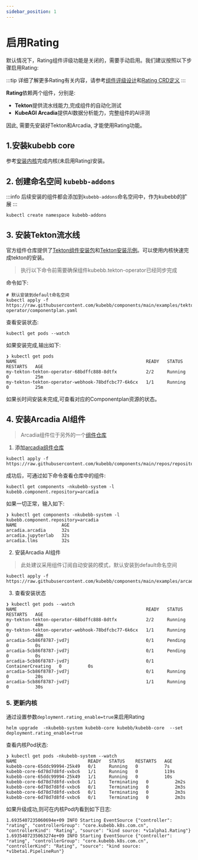 ```yaml
---
sidebar_position: 1
---
```


# 启用Rating

默认情况下，Rating组件评级功能是关闭的，需要手动启用。我们建议按照以下步骤启用Rating:

:::tip
详细了解更多Rating有关内容，请参考[组件评级设计](../rating)和[Rating CRD定义](../concepts/rating)
:::

**Rating**依赖两个组件，分别是:

- **Tekton**提供流水线能力,完成组件的自动化测试
- **KubeAGI Arcadia**提供AI数据分析能力，完整组件的AI评测

因此, 需要先安装好Tekton和Arcadia, 才能使用Rating功能。

## 1.安装kubebb core

参考[安装内核](../../quick-start/core_quickstart)完成内核(未启用Rating)安装。

## 2. 创建命名空间 `kubebb-addons`

:::info
后续安装的组件都会添加到`kubebb-addons`命名空间中，作为kubebb的扩展
:::

```shell
kubectl create namespace kubebb-addons
```

## 3. 安装Tekton流水线

官方组件仓库提供了[Tekton组件安装包](https://github.com/kubebb/components/tree/main/charts/tekton-operator)和[Tekton安装示例](https://github.com/kubebb/components/tree/main/examples/tekton-operator)。可以使用内核快速完成tekton的安装。

> 执行以下命令前需要确保组件kubebb.tekton-operator已经同步完成

命令如下:

```shell
# 默认安装到default命名空间
kubectl apply -f https://raw.githubusercontent.com/kubebb/components/main/examples/tekton-operator/componentplan.yaml
```

查看安装状态:

```shell
kubectl get pods --watch
```

如果安装完成,输出如下:

```shell
❯ kubectl get pods
NAME                                                 READY   STATUS    RESTARTS   AGE
my-tekton-tekton-operator-68bdffc888-8dtfx           2/2     Running   0          25m
my-tekton-tekton-operator-webhook-78bdfcbc77-6k6cx   1/1     Running   0          25m
```

如果长时间安装未完成,可查看对应的Componentplan资源的状态。

## 4. 安装Arcadia AI组件

> Arcadia组件位于另外的一个[组件仓库](https://github.com/kubeagi/arcadia/tree/main/charts)

1. 添加[arcadia组件仓库](https://github.com/kubebb/components/blob/main/repos/repository_arcadia.yaml)

```shell
kubectl apply -f https://raw.githubusercontent.com/kubebb/components/main/repos/repository_arcadia.yaml
```

成功后，可通过如下命令查看仓库中的组件:

```shell
kubectl get components -nkubebb-system -l kubebb.component.repository=arcadia
```

如果一切正常，输入如下:

```shell
❯ kubectl get components -nkubebb-system -l kubebb.component.repository=arcadia
NAME                 AGE
arcadia.arcadia      32s
arcadia.jupyterlab   32s
arcadia.llms         32s
```

2. 安装Arcadia AI组件

> 此处建议采用组件订阅自动安装的模式，默认安装到default命名空间

```shell
kubectl apply -f https://raw.githubusercontent.com/kubebb/components/main/examples/arcadia/subscription.yaml
```

3. 查看安装状态

```shell
❯ kubectl get pods --watch
NAME                                                 READY   STATUS    RESTARTS   AGE
my-tekton-tekton-operator-68bdffc888-8dtfx           2/2     Running   0          48m
my-tekton-tekton-operator-webhook-78bdfcbc77-6k6cx   1/1     Running   0          48m
arcadia-5cb86f8787-jvd7j                             0/1     Pending   0          0s
arcadia-5cb86f8787-jvd7j                             0/1     Pending   0          0s
arcadia-5cb86f8787-jvd7j                             0/1     ContainerCreating   0          0s
arcadia-5cb86f8787-jvd7j                             0/1     Running             0          20s
arcadia-5cb86f8787-jvd7j                             1/1     Running             0          30s
```

### 5. 更新内核

通过设置参数`deployment.rating_enable=true`来启用Rating

```shell
helm upgrade  -nkubebb-system kubebb-core kubebb/kubebb-core  --set deployment.rating_enable=true
```

查看内核Pod状态:

```shell
❯ kubectl get pods -nkubebb-system --watch
NAME                           READY   STATUS    RESTARTS   AGE
kubebb-core-65ddc99994-25k49   0/1     Running   0          7s
kubebb-core-6d78d7d8fd-vxbc6   1/1     Running   0          119s
kubebb-core-65ddc99994-25k49   1/1     Running   0          10s
kubebb-core-6d78d7d8fd-vxbc6   1/1     Terminating   0          2m2s
kubebb-core-6d78d7d8fd-vxbc6   0/1     Terminating   0          2m3s
kubebb-core-6d78d7d8fd-vxbc6   0/1     Terminating   0          2m3s
kubebb-core-6d78d7d8fd-vxbc6   0/1     Terminating   0          2m3s
```

如果升级成功,则可在内核Pod内看到如下日志:

```shell
1.6935407235060694e+09 INFO Starting EventSource {"controller": "rating", "controllerGroup": "core.kubebb.k8s.com.cn", "controllerKind": "Rating", "source": "kind source: *v1alpha1.Rating"}
1.6935407235063274e+09 INFO Starting EventSource {"controller": "rating", "controllerGroup": "core.kubebb.k8s.com.cn", "controllerKind": "Rating", "source": "kind source: *v1beta1.PipelineRun"}
```
